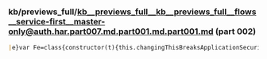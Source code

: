 ### kb/previews_full/kb__previews_full__kb__previews_full__flows__service-first__master-only@auth.har.part007.md.part001.md.part001.md (part 002)

```md
|e}var Fe=class{constructor(t){this.changingThisBreaksApplicationSecurity=t}toString(){return\"SafeValue must use [property
```

```
